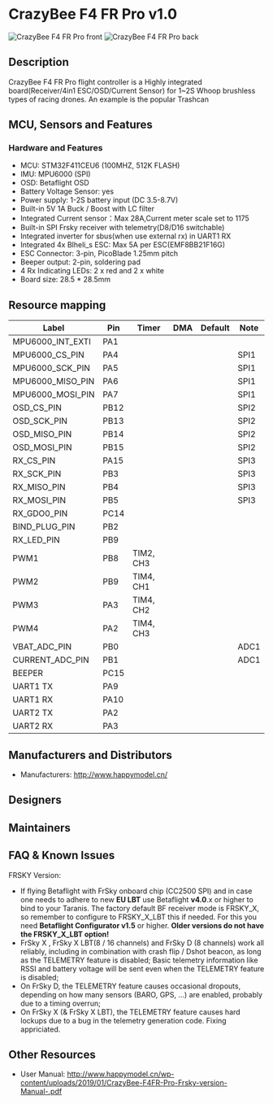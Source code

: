 # CrazyBee F4 FR Pro v1.0
![CrazyBee F4 FR Pro front](images/CrazyBeeF4FRProTop.jpg)
![CrazyBee F4 FR Pro back](images/CrazyBeeF4FRProBot.jpg)

## Description
CrazyBee F4 FR Pro flight controller is a Highly integrated board(Receiver/4in1 ESC/OSD/Current Sensor) for 1~2S Whoop brushless types of racing drones. An example is the popular Trashcan

## MCU, Sensors and Features

### Hardware and Features
  - MCU: STM32F411CEU6 (100MHZ, 512K FLASH)
  - IMU: MPU6000 (SPI) 
  - OSD: Betaflight OSD
  - Battery Voltage Sensor: yes
  - Power supply: 1-2S battery input (DC 3.5-8.7V)
  - Built-in 5V 1A Buck / Boost with LC filter
  - Integrated Current sensor：Max 28A,Current meter scale set to 1175
  - Built-in SPI Frsky receiver with telemetry(D8/D16 switchable)
  - Integrated inverter for sbus(when use external rx) in UART1 RX
  - Integrated 4x Blheli_s ESC: Max 5A per ESC(EMF8BB21F16G)
  - ESC Connector: 3-pin, PicoBlade 1.25mm pitch
  - Beeper output: 2-pin, soldering pad
  - 4 Rx Indicating LEDs: 2 x red  and  2 x white
  - Board size: 28.5 * 28.5mm

## Resource mapping

| Label                      | Pin | Timer  | DMA | Default     | Note                             |
|----------------------------|------|-------|-----|-------------|----------------------------------|
| MPU6000_INT_EXTI           | PA1  |       |     |             |                                  |
| MPU6000_CS_PIN             | PA4  |       |     |             |    SPI1                          |
| MPU6000_SCK_PIN            | PA5  |       |     |             |    SPI1                          |
| MPU6000_MISO_PIN           | PA6  |       |     |             |    SPI1                          |
| MPU6000_MOSI_PIN           | PA7  |       |     |             |    SPI1                          |
| OSD_CS_PIN                 | PB12 |       |     |             |    SPI2                          |
| OSD_SCK_PIN                | PB13 |       |     |             |    SPI2                          |
| OSD_MISO_PIN               | PB14 |       |     |             |    SPI2                          |
| OSD_MOSI_PIN               | PB15 |       |     |             |    SPI2                          |
| RX_CS_PIN                  | PA15 |       |     |             |    SPI3                          |
| RX_SCK_PIN                 | PB3  |       |     |             |    SPI3                          |
| RX_MISO_PIN                | PB4  |       |     |             |    SPI3                          |
| RX_MOSI_PIN                | PB5  |       |     |             |    SPI3                          |
| RX_GDO0_PIN                | PC14 |       |     |             |                                  |
| BIND_PLUG_PIN              | PB2  |       |     |             |                                  |
| RX_LED_PIN                 | PB9  |       |     |             |                                  |
| PWM1                       | PB8  | TIM2, CH3 | |             |                                  |
| PWM2                       | PB9  | TIM4, CH1 | |             |                                  |
| PWM3                       | PA3  | TIM4, CH2 | |             |                                  |
| PWM4                       | PA2  | TIM4, CH3 | |             |                                  |
| VBAT_ADC_PIN               | PB0  |       |     |             |      ADC1                        |
| CURRENT_ADC_PIN            | PB1  |       |     |             |      ADC1                        |
| BEEPER                     | PC15 |       |     |             |                                  |
| UART1 TX                   | PA9  |       |     |             |      						       |
| UART1 RX                   | PA10 |       |     |             |            					   |
| UART2 TX                   | PA2  |       |     |             |      						       |
| UART2 RX                   | PA3  |       |     |             |            					   |

## Manufacturers and Distributors

- Manufacturers: http://www.happymodel.cn/

## Designers

## Maintainers

## FAQ & Known Issues

FRSKY Version:
- If flying Betaflight with FrSky onboard chip (CC2500 SPI) and in case one needs to adhere to new **EU LBT** use Betaflight **v4.0**.x or higher to bind to your Taranis.
The factory default BF receiver mode is FRSKY_X, so remember to configure to FRSKY_X_LBT this if needed. For this you need **Betaflight Configurator v1.5** or higher. **Older versions do not have the FRSKY_X_LBT option!**
- FrSky X , FrSky X LBT(8 / 16 channels) and FrSky D (8 channels) work all reliably, including in combination with crash flip / Dshot beacon, as long as the TELEMETRY feature is disabled;
Basic telemetry information like RSSI and battery voltage will be sent even when the TELEMETRY feature is disabled;
- On FrSky D, the TELEMETRY feature causes occasional dropouts, depending on how many sensors (BARO, GPS, ...) are enabled, probably due to a timing overrun;
- On FrSky X (& FrSky X LBT), the TELEMETRY feature causes hard lockups due to a bug in the telemetry generation code. Fixing appriciated.

## Other Resources

- User Manual: http://www.happymodel.cn/wp-content/uploads/2019/01/CrazyBee-F4FR-Pro-Frsky-version-Manual-.pdf

